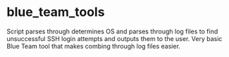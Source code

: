 # blue_team_tools
Script parses through determines OS and parses through log files to find unsuccessful
SSH login attempts and outputs them to the user. Very basic Blue Team tool that makes
combing through log files easier. 
